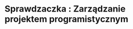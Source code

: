 Sprawdzaczka : Zarządzanie projektem programistycznym
=====================================================
